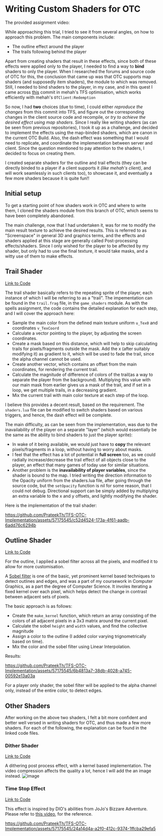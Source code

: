# Writing Custom Shaders for OTC

The provided assignment video:

While approaching this trial, I tried to see it from several angles, on how to approach this problem. The main components include:

- The outline effect around the player
- The trails following behind the player

Apart from creating shaders that result in these effects, since both of these effects were applied only to the player, I needed to find a way to **bind** shaders to only the player. When I researched the forums and source code of OTC for this, the conclusion that came up was that OTC supports map shaders (and supposedly item shaders), the module to which was removed. Still, I needed to bind shaders to the player, in my case, and in this quest I came across [this](https://github.com/mehah/forgottenserver-optimized/commit/fd3c39aab64de281e733539e6a18bb994a9cba26#diff-5a026da090b6664f91c5f3bc4a9d0844cff966ef6fa5785d258b3aa47b370a2c) commit in mehah's TFS optimisation, which works efficiently with mehah's `OTClient:Redemption`

So now, I had **two** choices (due to time), I could either _reproduce the changes_ from this commit into TFS, and figure out the corresponding changes in the client source code and recompile, or _try to achieve the desired effect using map shaders_. Since I really like writing shaders (as can be seen from previous repositories), I took it up as a challenge, and decided to implement the effects using the map-binded shaders, which are canon in the current OTC Build. Also, the dash effect was something that I would need to replicate, and coordinate the implementation between server and client. Since the question mentioned to pay attention to the shaders, I decided to focus on creating them.

I created separate shaders for the outline and trail effects (they can be directly binded to a player if a client supports it _(like mehah's client)_, and will work seamlessly in such clients too), to showcase it, and eventually a few more shaders because it is quite fun!!

## Initial setup

To get a starting point of how shaders work in OTC and where to write them, I cloned the shaders module from this branch of OTC, which seems to have been completely abandoned.

The main challenge, now that I had undertaken it, was for me to modify the main result texture to achieve the desired results. This is referred to as "Screenspace" in general 3D and graphics terms, and the effects and shaders applied at this stage are generally called Post-processing effects/shaders. Since I only wished for the player to be affected by my shader, but only had to use the final texture, it would take masks, and a witty use of them to make effects.

## Trail Shader

[Link to Code](https://github.com/PrateekTh/TFS-OTC-Implementation/blob/main/otclient/modules/game_shaders/shaders/trail.frag)

The trail shader basically refers to the repeating sprite of the player, each instance of which I will be referring to as a "trail".
The impementation can be found in the `trail.frag` file, in the `game_shaders` module. As with the spells assignment, the code contains the detailed explanation for each step, and I will cover the approach here:

- Sample the main color from the defined main texture uniform `u_Tex0` and coordinates `v_TexCoord`
- Calculate a vector pointing to the player, by adjusting the screen coordinates.
- Create a mask based on this distance, which will help to skip calculating trails for pixels/fragments outside the mask. Add the x (after suitably modifying it) as gradient to it, which will be used to fade the trail, since the alpha channel cannot be used.
- Create another vector, which contains an offset from the main coordinates, for rendering the current trail.
- Calculate the magnitude of difference of colors of the trail(as a way to separate the player from the background). Multiplying this value with our main mask from earlier gives us a mask of the trail, and if set in a loop, we get multiple trails, in a decreasing gradient.
- Mix the current trail with main color texture at each step of the loop.

I believe this provides a decent result, based on the requirement. The `shaders.lua` file can be modified to switch shaders based on various triggers, and hence, the dash effect will be complete.

The main difficulty, as can be seen from the implementation, was due to the inavailability of the player on a separate "layer" (which would essentially be the same as the ability to bind shaders to just the player sprite):

- In wake of it being available, we would just have to **copy** the relevant pixels/fragments in a loop, without having to worry about masks.
- I feel that the effect has a lot of potential in **full screen** too, as we could radially increase/decrease the trail effect of all objects close to the player, an effect that many games of today use for similar situations.
- Another problem is the **inavailability of player variables**, since the shader is bound to the map. I tried writing the direction information to the Opacity uniform from the shaders.lua file, after going through the source code, but the `setOpacity` function is nil for some reason, that I could not debug. Directional support can be simply added by multiplying an extra variable to the x and y offsets, and lightly modifying the shader.

Here is the implementation of the trail shader:


https://github.com/PrateekTh/TFS-OTC-Implementation/assets/57175545/c52d4524-173a-4f61-aadb-6add76c6294b


## Outline Shader

[Link to Code](https://github.com/PrateekTh/TFS-OTC-Implementation/blob/main/otclient/modules/game_shaders/shaders/outline.frag)

For the outline, I applied a sobel filter across all the pixels, and modified it to allow for more customisation.

A [Sobel filter](https://en.wikipedia.org/wiki/Sobel_operator) is one of the basic, yet prominent kernel based techniques to detect outlines and edges, and was a part of my coursework in Computer Graphics, as a part the degree of Computer Science. It involes iterating a fixed kernel over each pixel, which helps detect the change in contrast between adjacent sets of pixels.

The basic approach is as follows:

- Create the `make_kernel` function, which return an array consisting of the colors of all adjacent pixels in a 3x3 matrix around the current pixel.
- Calculate the sobel `height` and `width` values, and find the collective magnitude
- Assign a color to the outline (I added color varying trignometrically based on time).
- Mix the color and the sobel filter using Linear Interpolation.

Results:

https://github.com/PrateekTh/TFS-OTC-Implementation/assets/57175545/6b4813a7-38db-4028-a745-00592e13a03a


For a player only shader, the sobel filter will be applied to the alpha channel only, instead of the entire color, to detect edges.

## Other Shaders

After working on the above two shaders, I felt a bit more confident and better well versed in writing shaders for OTC, and thus made a few more shaders. For each of the following, the explanation can be found in the linked code files.

### Dither Shader

[Link to Code](https://github.com/PrateekTh/TFS-OTC-Implementation/blob/main/otclient/modules/game_shaders/shaders/dither.frag)

A dithering post process effect, with a kernel based implementation. The video compression affects the quality a lot, hence I will add the an image instead.
![image](https://github.com/PrateekTh/TFS-OTC-Implementation/assets/57175545/a55cff9e-f2ea-434b-88de-ce1ae7eac5c4)

### Time Stop Effect

[Link to Code](https://github.com/PrateekTh/TFS-OTC-Implementation/blob/main/otclient/modules/game_shaders/shaders/zawarudo.frag)

This effect is inspired by DIO's abilities from JoJo's Bizzare Adventure. Please refer to [this video](https://youtu.be/sWk9qsxEWKg?si=uLWY_0T8rvW0zPHM), for the reference.


https://github.com/PrateekTh/TFS-OTC-Implementation/assets/57175545/24a14d4a-a2f0-412c-9374-1ffcba29efa5

